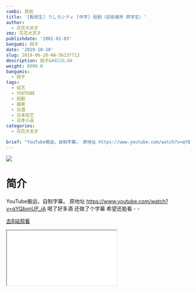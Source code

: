 ```yaml
---
combi: 其他
title: '[転校生] うしろシティ [中字] 短剧（后街城市 转学生）'
author:
  - 花花大天才
zmz: 花花大天才
publishdate: '2001-01-03'
bangumi: 段子
date: '2019-10-10'
slug: 2019-06-20-NA-56137713
description: 段子&#8226;NA
weight: 8990.0
bangumis:
  - 段子
tags:
  - 综艺
  - YOUTUBE
  - 短剧
  - 搞笑
  - 日语
  - 日本综艺
  - 日本小品
categories:
  - 花花大天才

brief: "YouTube搬运，自制字幕。 原地址 https://www.youtube.com/watch?v=qYQbynUP_iA 喝了好多酒 还做了个字幕 希望还能看 - -"
---
```

![](https://raw.githubusercontent.com/tcgriffith/owaraisite/master/static/tmpimg/c80a7f1182342a58c14974c805967f3e8b107662.jpg.480.jpg)
# 简介  
YouTube搬运，自制字幕。
原地址   https://www.youtube.com/watch?v=qYQbynUP_iA
喝了好多酒 还做了个字幕  希望还能看 - -  

[去B站观看](https://www.bilibili.com/video/av56137713/)
<div class ="resp-container"><iframe class="testiframe" src="//player.bilibili.com/player.html?aid=56137713"", scrolling="no", allowfullscreen="true" > </iframe></div> 
